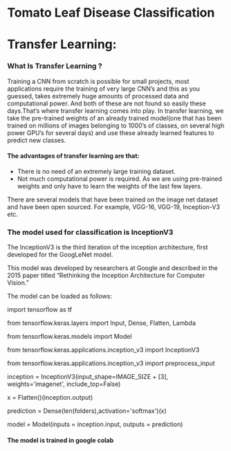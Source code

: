 # Tomato Leaf Disease Classification

# Transfer Learning:
  <h3>What Is Transfer Learning ?</h3>
  <p>Training a CNN from scratch is possible for small projects, most applications require the training of very large CNN’s and this as you guessed, takes extremely huge amounts of processed data and computational power. And both of these are not found so easily these days.That’s where transfer learning comes into play. In transfer learning, we take the pre-trained weights of an already trained model(one that has been trained on millions of images belonging to 1000’s of classes, on several high power GPU’s for several days) and use these already learned features to predict new classes.</p>
  
<h4>The advantages of transfer learning are that:</h4>
<ul><li>There is no need of an extremely large training dataset.</li>
<li>Not much computational power is required. As we are using pre-trained weights and only have to learn the weights of the last few layers.</li></ul>

There are several models that have been trained on the image net dataset and have been open sourced. For example, VGG-16, VGG-19, Inception-V3 etc.

 <h3>The model used for classification is InceptionV3 </h3>
  <p>The InceptionV3 is the third iteration of the inception architecture, first developed for the GoogLeNet model.</p>
  <p>This model was developed by researchers at Google and described in the 2015 paper titled “Rethinking the Inception Architecture for Computer Vision.”</p>
The model can be loaded as follows:

<p>import tensorflow as tf</p>
<p>from tensorflow.keras.layers import Input, Dense, Flatten, Lambda</p>
<p>from tensorflow.keras.models import Model</p>
<p>from tensorflow.keras.applications.inception_v3 import InceptionV3</p>
<p>from tensorflow.keras.applications.inception_v3 import preprocess_input</p>

<p>inception = InceptionV3(input_shape=IMAGE_SIZE + [3], weights='imagenet', include_top=False)</p>
<p>x = Flatten()(inception.output)</p>
<p>prediction = Dense(len(folders),activation='softmax')(x)</p>
<p>model = Model(inputs = inception.input, outputs = prediction)</p>

<h4>The model is trained in google colab</h4>
